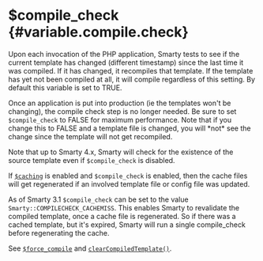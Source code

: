 \$compile\_check {#variable.compile.check}
================

Upon each invocation of the PHP application, Smarty tests to see if the
current template has changed (different timestamp) since the last time
it was compiled. If it has changed, it recompiles that template. If the
template has yet not been compiled at all, it will compile regardless of
this setting. By default this variable is set to TRUE.

Once an application is put into production (ie the templates won\'t be
changing), the compile check step is no longer needed. Be sure to set
`$compile_check` to FALSE for maximum performance. Note that if you
change this to FALSE and a template file is changed, you will \*not\*
see the change since the template will not get recompiled.

Note that up to Smarty 4.x, Smarty will check for the existence of
the source template even if `$compile_check` is disabled.

If [`$caching`](#variable.caching) is enabled and `$compile_check` is
enabled, then the cache files will get regenerated if an involved
template file or config file was updated.

As of Smarty 3.1 `$compile_check` can be set to the value
`Smarty::COMPILECHECK_CACHEMISS`. This enables Smarty to revalidate the
compiled template, once a cache file is regenerated. So if there was a
cached template, but it\'s expired, Smarty will run a single
compile\_check before regenerating the cache.

See [`$force_compile`](#variable.force.compile) and
[`clearCompiledTemplate()`](#api.clear.compiled.tpl).
